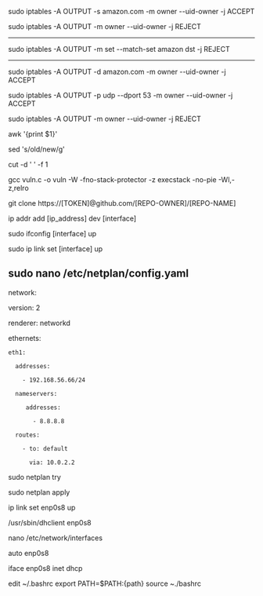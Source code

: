   sudo iptables -A OUTPUT -s amazon.com -m owner --uid-owner <USERNAME> -j ACCEPT

  sudo iptables -A OUTPUT -m owner --uid-owner <USERNAME> -j REJECT
  
  -----------------------------------------
   sudo iptables -A OUTPUT -m set --match-set amazon dst -j REJECT

  ------------------------------------------

  sudo iptables -A OUTPUT -d amazon.com -m owner --uid-owner <USERNAME> -j ACCEPT

  sudo iptables -A OUTPUT -p udp --dport 53 -m owner --uid-owner <USERNAME> -j ACCEPT

  sudo iptables -A OUTPUT -m owner --uid-owner <USERNAME> -j REJECT 
  
  awk '{print $1}'
  
  sed 's/old/new/g'
  
  cut -d ' ' -f 1
  
  gcc vuln.c -o vuln -W -fno-stack-protector -z execstack -no-pie -Wl,-z,relro

git clone https://[TOKEN]@github.com/[REPO-OWNER]/[REPO-NAME]

ip addr add [ip_address] dev [interface]

sudo ifconfig [interface] up

sudo ip link set [interface] up

sudo nano /etc/netplan/config.yaml
---

network:

  version: 2

  renderer: networkd

  ethernets:

    eth1:

      addresses:

        - 192.168.56.66/24

      nameservers:

         addresses:

           - 8.8.8.8

      routes:

        - to: default

          via: 10.0.2.2



  sudo netplan try
  
  sudo netplan apply



  
ip link set enp0s8 up

/usr/sbin/dhclient enp0s8

nano /etc/network/interfaces

auto enp0s8

iface enp0s8 inet dhcp
  
edit ~/.bashrc
export PATH=$PATH:{path}
source ~./bashrc


